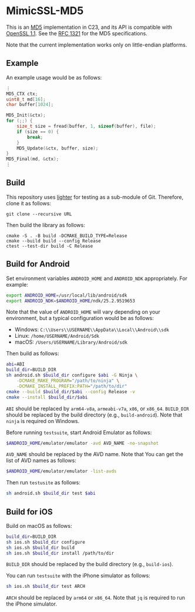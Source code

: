 # MimicSSL-MD5

This is an [MD5][wikipedia::md5] implementation in C23, and its API is
compatible with [OpenSSL 1.1][openssl::md5_init]. See the
[RFC 1321][ietf::rfc1321] for the MD5 specifications.

Note that the current implementation works only on little-endian platforms.

## Example

An example usage would be as follows:

```c
⋮
MD5_CTX ctx;
uint8_t md[16];
char buffer[1024];

MD5_Init(&ctx);
for (;;) {
    size_t size = fread(buffer, 1, sizeof(buffer), file);
    if (size == 0) {
        break;
    }
    MD5_Update(&ctx, buffer, size);
}
MD5_Final(md, &ctx);
⋮
```

## Build

This repository uses [lighter][maroontress::lighter] for testing as a sub-module
of Git. Therefore, clone it as follows:

```plaintext
git clone --recursive URL
```

Then build the library as follows:

```textplain
cmake -S . -B build -DCMAKE_BUILD_TYPE=Release
cmake --build build --config Release
ctest --test-dir build -C Release
```

## Build for Android

Set environment variables `ANDROID_HOME` and `ANDROID_NDK` appropriately. For
example:

```sh
export ANDROID_HOME=/usr/local/lib/android/sdk
export ANDROID_NDK=$ANDROID_HOME/ndk/25.2.9519653
```

Note that the value of `ANDROID_HOME` will vary depending on your environment,
but a typical configuration would be as follows:

- Windows: `C:\\Users\\USERNAME\\AppData\\Local\\Android\\sdk`
- Linux: `/home/USERNAME/Android/Sdk`
- macOS: `/Users/USERNAME/Library/Android/sdk`

Then build as follows:

```sh
abi=ABI
build_dir=BUILD_DIR
sh android.sh $build_dir configure $abi -G Ninja \
    -DCMAKE_MAKE_PROGRAM="/path/to/ninja" \
    -DCMAKE_INSTALL_PREFIX:PATH="/path/to/dir"
cmake --build $build_dir/$abi --config Release -v
cmake --install $build_dir/$abi
```

`ABI` should be replaced by `arm64-v8a`, `armeabi-v7a`, `x86`, or `x86_64`.
`BUILD_DIR` should be replaced by the build directory (e.g., `build-android`).
Note that `ninja` is required on Windows.

Before running `testsuite`, start Android Emulator as follows:

```sh
$ANDROID_HOME/emulator/emulator -avd AVD_NAME -no-snapshot
```

`AVD_NAME` should be replaced by the AVD name. Note that You can get the list of
AVD names as follows:

```sh
$ANDROID_HOME/emulator/emulator -list-avds
```

Then run `testusite` as follows:

```sh
sh android.sh $build_dir test $abi
```

## Build for iOS

Build on macOS as follows:

```sh
build_dir=BUILD_DIR
sh ios.sh $build_dir configure
sh ios.sh $build_dir build
sh ios.sh $build_dir install /path/to/dir
```

`BUILD_DIR` should be replaced by the build directory (e.g., `build-ios`).

You can run `testsuite` with the iPhone simulator as follows:

```sh
sh ios.sh $build_dir test ARCH
```

`ARCH` should be replaced by `arm64` or `x86_64`. Note that `jq` is required to
run the iPhone simulator.

[wikipedia::md5]: https://en.wikipedia.org/wiki/MD5
[ietf::rfc1321]: https://www.ietf.org/rfc/rfc1321.txt
[openssl::md5_init]: https://www.openssl.org/docs/man1.1.1/man3/MD5_Init.html
[maroontress::lighter]: https://github.com/maroontress/lighter
